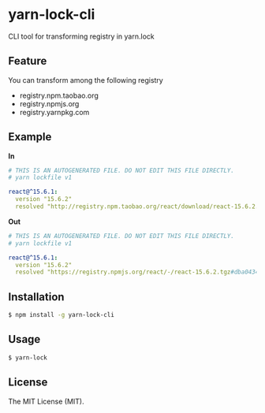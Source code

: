 # yarn-lock-cli

CLI tool for transforming registry in yarn.lock

## Feature
You can transform among the following registry

* registry.npm.taobao.org
* registry.npmjs.org
* registry.yarnpkg.com

## Example

**In**
```yaml
# THIS IS AN AUTOGENERATED FILE. DO NOT EDIT THIS FILE DIRECTLY.
# yarn lockfile v1

react@^15.6.1:
  version "15.6.2"
  resolved "http://registry.npm.taobao.org/react/download/react-15.6.2.tgz#dba0434ab439cfe82f108f0f511663908179aa72"
```

**Out**
```yaml
# THIS IS AN AUTOGENERATED FILE. DO NOT EDIT THIS FILE DIRECTLY.
# yarn lockfile v1

react@^15.6.1:
  version "15.6.2"
  resolved "https://registry.npmjs.org/react/-/react-15.6.2.tgz#dba0434ab439cfe82f108f0f511663908179aa72"
```

## Installation

```bash
$ npm install -g yarn-lock-cli
```

## Usage

```bash
$ yarn-lock
```

## License

The MIT License (MIT).

